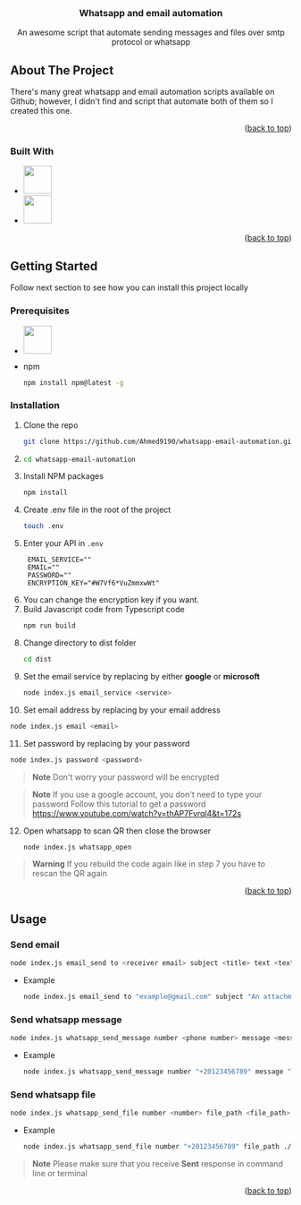 <br />
<div align="center">
  <h3 align="center">Whatsapp and email automation</h3>

  <p align="center">
    An awesome script that automate sending messages and files over smtp protocol or whatsapp
  </p>
</div>

<!-- ABOUT THE PROJECT -->

## About The Project

There's many great whatsapp and email automation scripts available on Github; however, I didn't find and script that automate both of them so I created this one.

<p align="right">(<a href="#readme-top">back to top</a>)</p>

### Built With

- <a href="https://pptr.dev/" target="_blank"><img src="https://user-images.githubusercontent.com/10379601/29446482-04f7036a-841f-11e7-9872-91d1fc2ea683.png" height="50px"></a>
- <a href="nodemailer.com" target="_blank"><img src="https://nodemailer.com/nm_logo_200x136.png" height="50px"></a>

<p align="right">(<a href="#readme-top">back to top</a>)</p>

<!-- GETTING STARTED -->

## Getting Started

Follow next section to see how you can install this project locally

### Prerequisites

- <a href="https://nodejs.org/en/download/" target="_blank"><img src="https://nodejs.org/static/images/logo.svg" height="50px"></a>

- npm
  ```sh
  npm install npm@latest -g
  ```

### Installation

1. Clone the repo
   ```sh
   git clone https://github.com/Ahmed9190/whatsapp-email-automation.git
   ```
2. ```sh
   cd whatsapp-email-automation
   ```
3. Install NPM packages
   ```sh
   npm install
   ```
4. Create .env file in the root of the project
   ```sh
   touch .env
   ```
5. Enter your API in `.env`
   ```
    EMAIL_SERVICE=""
    EMAIL=""
    PASSWORD=""
    ENCRYPTION_KEY="#W7Vf6*VuZmmxwWt"
   ```
6. You can change the encryption key if you want.
7. Build Javascript code from Typescript code
   ```sh
   npm run build
   ```
8. Change directory to dist folder
   ```sh
   cd dist
   ```
9. Set the email service by replacing <service> by either **google** or **microsoft**
   ```sh
   node index.js email_service <service>
   ```
10. Set email address by replacing <email> by your email address

```sh
node index.js email <email>
```

11. Set password by replacing <password> by your password

```sh
node index.js password <password>
```

> **Note**
> Don't worry your password will be encrypted

> **Note**
> If you use a google account, you don't need to type your password
> Follow this tutorial to get a password
> https://www.youtube.com/watch?v=thAP7Fvrql4&t=172s

12. Open whatsapp to scan QR then close the browser

    ```sh
    node index.js whatsapp_open
    ```

> **Warning**
> If you rebuild the code again like in step 7 you have to rescan the QR again

<p align="right">(<a href="#readme-top">back to top</a>)</p>

<!-- USAGE EXAMPLES -->

## Usage

### Send email

```sh
node index.js email_send to <receiver email> subject <title> text <text> file_path ./index.js
```

- Example
  ```sh
  node index.js email_send to "example@gmail.com" subject "An attachment" text "Hello, please check the attached file" file_path ./index.js
  ```

### Send whatsapp message

```sh
node index.js whatsapp_send_message number <phone number> message <message>
```

- Example
  ```sh
  node index.js whatsapp_send_message number "+20123456789" message "Hello!"
  ```

### Send whatsapp file

```sh
node index.js whatsapp_send_file number <number> file_path <file_path>
```

- Example
  ```sh
  node index.js whatsapp_send_file number "+20123456789" file_path ./index.js
  ```

> **Note**
> Please make sure that you receive **Sent** response in command line or terminal

<p align="right">(<a href="#readme-top">back to top</a>)</p>
